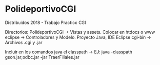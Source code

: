 # PolideportivoCGI
Distribuidos 2018 - Trabajo Practico CGI

Directorios:
  PolideportivoCGI -> Vistas y assets. Colocar en htdocs o www
  eclipse -> Controladores y Modelo. Proyecto Java, IDE Eclipse
  cgi-bin -> Archivos .cgi y .jar
  
Incluir en los comandos java el classpath -> EJ: java -classpath gson.jar;odbc.jar -jar TraerFiliales.jar
